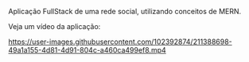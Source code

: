 Aplicação FullStack de uma rede social, utilizando conceitos de MERN.

Veja um vídeo da aplicação:

https://user-images.githubusercontent.com/102392874/211388698-49a1a155-4d81-4d91-804c-a460ca499ef8.mp4
